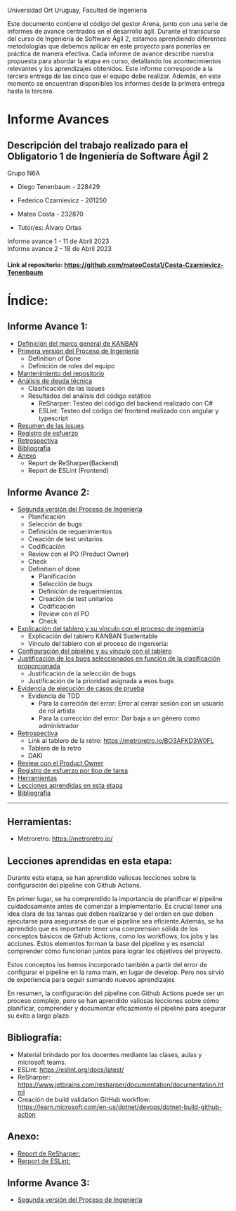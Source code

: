Universidad Ort Uruguay, Facultad de Ingeniería

Este documento contiene el código del gestor Arena, junto con una serie de informes de avance centrados en el desarrollo ágil. Durante el transcurso del curso de Ingeniería de Software Ágil 2, estamos aprendiendo diferentes metodologías que debemos aplicar en este proyecto para ponerlas en práctica de manera efectiva. Cada informe de avance describe nuestra propuesta para abordar la etapa en curso, detallando los acontecimientos relevantes y los aprendizajes obtenidos. Este informe corresponde a la tercera entrega de las cinco que el equipo debe realizar. Además, en este momento se encuentran disponibles los informes desde la primera entrega hasta la tercera.
# Informe Avances 


## Descripción del trabajo realizado para el Obligatorio 1 de Ingeniería de Software Ágil 2




Grupo N6A 

- Diego Tenenbaum - 228429

- Federico Czarnievicz - 201250 

- Mateo Costa - 232870

- Tutor/es: Álvaro Ortas

Informe avance 1 - 11 de Abril 2023 <br>
Informe avance 2 - 18 de Abril 2023 



#### Link al repositorio: https://github.com/mateoCosta1/Costa-Czarnievicz-Tenenbaum

# Índice:
## Informe Avance 1:

- [Definición del marco general de KANBAN](/Informe%20Avance%201/Definicion%20de%20marco%20general%20de%20KANBAN.pdf)
- [Primera versión del Proceso de Ingeniería](/Informe%20Avance%201/Primera%20version%20del%20proceso%20de%20ingenieria.pdf)
    - Definition of Done
    - Definición de roles del equipo
- [Mantenimiento del repositorio](/Informe%20Avance%201/Mantenimiento%20del%20repositorio.pdf)
- [Análisis de deuda técnica](/Informe%20Avance%201/Analisis%20deuda%20tecnica.pdf)    
    - Clasificación de las issues
    - Resultados del análisis del código estático
        - ReSharper: Testeo del código del backend realizado con C#
        - ESLint: Testeo del código del frontend realizado con angular y typescript
- [Resumen de las issues](/Informe%20Avance%201/Resumen%20de%20las%20issues.pdf)
- [Registro de esfuerzo](/Informe%20Avance%201/Registro%20de%20esfuerzo.pdf)
- [Retrospectiva](/Informe%20Avance%201/Retrospectiva.pdf)
- [Bibliografía](#bibliografia) 
- [Anexo](#anexo)
    - Report de ReSharper(Backend)
    - Report de ESLint (Frontend)

## Informe Avance 2:
- [Segunda versión del Proceso de Ingeniería](/InformeAvance%202/Segunda%20version%20proceso%20de%20ingenieria.pdf)
    - Planificación
    - Selección de bugs
    - Definición de requerimientos
    - Creación de test unitarios
    - Codificación
    - Review con el PO (Product Owner)
    - Check
    - Definition of done
        - Planificación
        - Selección de bugs
        - Definición de requerimientos
        - Creación de test unitarios
        - Codificación
        - Review con el PO
        - Check
- [Explicación del tablero y su vínculo con el proceso de ingeniería](/InformeAvance%202/Explicacion%20del%20tablero%20y%20su%20vinculo%20con%20el%20proceso%20de%20ingenieria.pdf)
    - Explicación del tablero KANBAN Sustentable
    - Vínculo del tablero con el proceso de ingeniería:
- [Configuración del pipeline y su vínculo con el tablero](/InformeAvance%202/Configuracion%20del%20pipeline.pdf)
- [Justificación de los bugs seleccionados en función de la clasificación proporcionada](/InformeAvance%202/Justificacion%20de%20los%20bugs%20seleccionados%20.pdf)
    - Justificación de la selección de bugs
    - Justificación de la prioridad asignada a esos bugs
- [Evidencia de ejecución de casos de prueba](/InformeAvance%202/Evidencia%20de%20ejecucion%20de%20casos%20de%20prueba%20.pdf)
    - Evidencia de TDD
        - Para la correción del error: Error al cerrar sesión con un usuario de rol artista
        - Para la corrección del error: Dar baja a un género como administrador
- [Retrospectiva](/InformeAvance%202/Retrospectiva.pdf)
    - Link al tablero de la retro: https://metroretro.io/BO3AFKD3W0FL
    - Tablero de la retro
    - DAKI
- [Review con el Product Owner](/InformeAvance%202/Review%20con%20el%20PO.pdf)
- [Registro de esfuerzo por tipo de tarea](/InformeAvance%202/Registro%20esfuerzo.pdf)
- [Herramientas](#herramientas)
- [Lecciones aprendidas en esta etapa](#lecciones)
- [Bibliografía](#bibliografia) 

<hr>

## Herramientas:<a name="herramientas"></a>
- Metroretro: https://metroretro.io/

## Lecciones aprendidas en esta etapa: <a name="lecciones"></a>

Durante esta etapa, se han aprendido valiosas lecciones sobre la configuración del pipeline con Github Actions.

En primer lugar, se ha comprendido la importancia de planificar el pipeline cuidadosamente antes de comenzar a implementarlo. Es crucial tener una idea clara de las tareas que deben realizarse y del orden en que deben ejecutarse para asegurarse de que el pipeline sea eficiente.Además, se ha aprendido que es importante tener una comprensión sólida de los conceptos básicos de Github Actions, como los workflows, los jobs y las acciones. Estos elementos forman la base del pipeline y es esencial comprender cómo funcionan juntos para lograr los objetivos del proyecto.

Estos conceptos los hemos incorporado también a partir del error de configurar el pipeline en la rama main, en lugar de develop. Pero nos sirvió de experiencia para seguir sumando nuevos aprendizajes

En resumen, la configuración del pipeline con Github Actions puede ser un proceso complejo, pero se han aprendido valiosas lecciones sobre cómo planificar, comprender y documentar eficazmente el pipeline para asegurar su éxito a largo plazo.

## Bibliografía:<a name="bibliografia"></a>

- Material brindado por los docentes mediante las clases, aulas y microsoft teams.
- ESLint: https://eslint.org/docs/latest/ 
- ReSharper: https://www.jetbrains.com/resharper/documentation/documentation.html 
- Creación de build validation GitHub workflow: https://learn.microsoft.com/en-us/dotnet/devops/dotnet-build-github-action
## Anexo:<a name="anexo"></a>
 - [Report de ReSharper:](/Obligatorio/codigo/ArenaGestor/reportReSharper.xml) 
 - [Rerport de ESLint:](/Obligatorio/codigo/ArenaGestorFront/reportESLint.txt)

## Informe Avance 3:
- [Segunda versión del Proceso de Ingeniería]()
